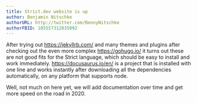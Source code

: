 ```yaml
---
title: Strict.dev website is up
author: Benjamin Nitschke
authorURL: http://twitter.com/BennyNitschke
authorFBID: 105557312835092
---
```


After trying out https://jekyllrb.com/ and many themes and plugins after checking out the even more complex https://gohugo.io/ it turns out these are not good fits for the Strict language, which should be easy to install and work immediately. https://docusaurus.io/en/ is a project that is installed with one line and works instantly after downloading all the dependencies automatically, on any platform that supports node.

Well, not much on here yet, we will add documentation over time and get more speed on the road in 2020.